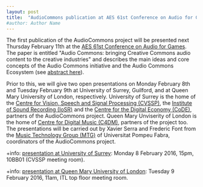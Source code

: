 ```yaml
---
layout: post
title:  "AudioCommons publication at AES 61st Conference on Audio for Games"
#author: Author Name
---
```


The first publication of the AudioCommons project will be presented next Thursday February 11th at the [AES 61st Conference on Audio for Games](http://www.audioforgames.net/2016/).
The paper is entitled "Audio Commons: bringing Creative Commons audio content to the creative industries" and describes the main ideas and core concepts of the Audio Commons initiative and the Audio Commons Ecosystem (see [abstract here](http://www.audioforgames.net/2016/schedule-papers/#Paper2)).

Prior to this, we will give two open presentations on Monday February 8th and Tuesday February 9th at University of Surrey, Guilford, and at Queen Mary University of London, respectively.
University of Surrey is the home of the [Centre for Vision, Speech and Signal Processing (CVSSP)](http://www.cvssp.org), the [Institute of Sound Recording (IoSR)](http://iosr.uk) and the [Centre for the Digital Economy (CoDE)](http://www.surreydigitaleconomy.org), partners of the AudioCommons project.
Queen Mary Unviserity of London is the home of [Centre for Digital Music (C4DM)](http://c4dm.eecs.qmul.ac.uk), partners of the project too.
The presentations will be carried out by Xavier Serra and Frederic Font from the [Music Technology Group (MTG)](http://mtg.upf.edu) of Universitat Pompeu Fabra, coordinators of the AudioCommons project.

+info: [presentation at University of Surrey](http://www.surrey.ac.uk/cvssp/news/events/cvssp_and_ee/the_audiocommons_initiative_and_the_technologies_for_facilitating_the_reuse_of_open_audio_content.htm): Monday 8 February 2016, 15pm, 10BB01 (CVSSP meeting room).

+info: [presentation at Queen Mary University of London](http://c4dm.eecs.qmul.ac.uk/news/news.2016-02-09.AudioCommons_Seminar.html): Tuesday 9 February 2016, 11am, ITL top floor meeting room.
